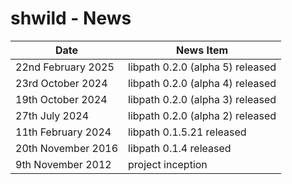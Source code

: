 # shwild - News

| Date                  | News Item                                 |
| --------------------- | ----------------------------------------- |
| 22nd February 2025    |   libpath 0.2.0 (alpha 5) released        |
| 23rd October 2024     |   libpath 0.2.0 (alpha 4) released        |
| 19th October 2024     |   libpath 0.2.0 (alpha 3) released        |
| 27th July 2024        |   libpath 0.2.0 (alpha 2) released        |
| 11th February 2024    |   libpath 0.1.5.21 released               |
| 20th November 2016    |   libpath 0.1.4 released                  |
| 9th November 2012     |   project inception                       |


<!-- ########################### end of file ########################### -->

